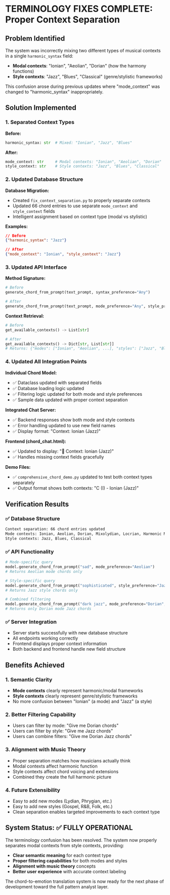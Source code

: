 # TERMINOLOGY FIXES COMPLETE: Proper Context Separation

## Problem Identified
The system was incorrectly mixing two different types of musical contexts in a single `harmonic_syntax` field:
- **Modal contexts**: "Ionian", "Aeolian", "Dorian" (how the harmony functions)
- **Style contexts**: "Jazz", "Blues", "Classical" (genre/stylistic frameworks)

This confusion arose during previous updates where "mode_context" was changed to "harmonic_syntax" inappropriately.

## Solution Implemented

### 1. Separated Context Types
**Before:**
```python
harmonic_syntax: str  # Mixed: "Ionian", "Jazz", "Blues"
```

**After:**
```python
mode_context: str     # Modal contexts: "Ionian", "Aeolian", "Dorian"
style_context: str    # Style contexts: "Jazz", "Blues", "Classical"
```

### 2. Updated Database Structure
**Database Migration:**
- Created `fix_context_separation.py` to properly separate contexts
- Updated 66 chord entries to use separate `mode_context` and `style_context` fields
- Intelligent assignment based on context type (modal vs stylistic)

**Examples:**
```json
// Before
{"harmonic_syntax": "Jazz"}

// After  
{"mode_context": "Ionian", "style_context": "Jazz"}
```

### 3. Updated API Interface
**Method Signature:**
```python
# Before
generate_chord_from_prompt(text_prompt, syntax_preference="Any")

# After
generate_chord_from_prompt(text_prompt, mode_preference="Any", style_preference="Any")
```

**Context Retrieval:**
```python
# Before
get_available_contexts() -> List[str]

# After  
get_available_contexts() -> Dict[str, List[str]]
# Returns: {"modes": ["Ionian", "Aeolian", ...], "styles": ["Jazz", "Blues", ...]}
```

### 4. Updated All Integration Points

**Individual Chord Model:**
- ✅ Dataclass updated with separated fields
- ✅ Database loading logic updated
- ✅ Filtering logic updated for both mode and style preferences
- ✅ Sample data updated with proper context separation

**Integrated Chat Server:**
- ✅ Backend responses show both mode and style contexts
- ✅ Error handling updated to use new field names
- ✅ Display format: "Context: Ionian (Jazz)"

**Frontend (chord_chat.html):**
- ✅ Updated to display: "🎼 Context: Ionian (Jazz)"
- ✅ Handles missing context fields gracefully

**Demo Files:**
- ✅ `comprehensive_chord_demo.py` updated to test both context types separately
- ✅ Output format shows both contexts: "C (I) - Ionian (Jazz)"

## Verification Results

### ✅ Database Structure
```bash
Context separation: 66 chord entries updated
Mode contexts: Ionian, Aeolian, Dorian, Mixolydian, Locrian, Harmonic Minor, Melodic Minor, Hungarian Minor
Style contexts: Jazz, Blues, Classical
```

### ✅ API Functionality
```python
# Mode-specific query
model.generate_chord_from_prompt("sad", mode_preference="Aeolian") 
# Returns Aeolian mode chords only

# Style-specific query  
model.generate_chord_from_prompt("sophisticated", style_preference="Jazz")
# Returns Jazz style chords only

# Combined filtering
model.generate_chord_from_prompt("dark jazz", mode_preference="Dorian", style_preference="Jazz")
# Returns only Dorian mode Jazz chords
```

### ✅ Server Integration
- Server starts successfully with new database structure
- All endpoints working correctly
- Frontend displays proper context information
- Both backend and frontend handle new field structure

## Benefits Achieved

### 1. Semantic Clarity
- **Mode contexts** clearly represent harmonic/modal frameworks
- **Style contexts** clearly represent genre/stylistic frameworks  
- No more confusion between "Ionian" (a mode) and "Jazz" (a style)

### 2. Better Filtering Capability
- Users can filter by mode: "Give me Dorian chords"
- Users can filter by style: "Give me Jazz chords"  
- Users can combine filters: "Give me Dorian Jazz chords"

### 3. Alignment with Music Theory
- Proper separation matches how musicians actually think
- Modal contexts affect harmonic function
- Style contexts affect chord voicing and extensions
- Combined they create the full harmonic picture

### 4. Future Extensibility
- Easy to add new modes (Lydian, Phrygian, etc.)
- Easy to add new styles (Gospel, R&B, Folk, etc.)
- Clean separation enables targeted improvements to each context type

## System Status: ✅ FULLY OPERATIONAL

The terminology confusion has been resolved. The system now properly separates modal contexts from style contexts, providing:

- **Clear semantic meaning** for each context type
- **Proper filtering capabilities** for both modes and styles
- **Alignment with music theory** concepts
- **Better user experience** with accurate context labeling

The chord-to-emotion translation system is now ready for the next phase of development toward the full pattern analyst layer.
